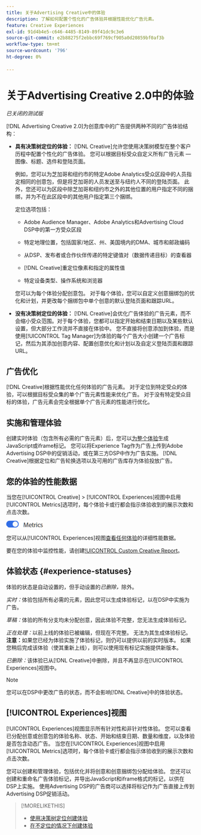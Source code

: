```yaml
---
title: 关于Advertising Creative中的体验
description: 了解如何配置个性化的广告体验并根据性能优化广告元素。
feature: Creative Experiences
exl-id: 91d4b4e5-c646-4485-8149-89f41dc9c3e6
source-git-commit: e2b88275f2ebbc69f769cf905a0d20859bf0af3b
workflow-type: tm+mt
source-wordcount: '796'
ht-degree: 0%

---
```


# 关于Advertising Creative 2.0中的体验

*已关闭的测试版*

<!-- Revisit Description metadata  -->

<!-- MORE -->

[!DNL Advertising Creative 2.0]为创意库<!-- can use a single library only -->中的广告提供两种不同的广告体验结构：

* **具有决策树定位的体验：** [!DNL Creative]允许您使用决策树模型在整个客户历程中配置个性化的广告体验。 您可以根据目标受众自定义所有广告元素 — 图像、标题、选件和登陆页面。

  例如，您可以为芝加哥和纽约市的特定Adobe Analytics受众区段中的人员指定相同的创意包，但是将芝加哥的人员发送至与纽约人不同的登陆页面。 此外，您还可以为区段中除芝加哥和纽约市之外的其他位置的用户指定不同的捆绑，并为不在此区段中的其他用户指定第三个捆绑。

  定位选项包括：

   * Adobe Audience Manager、Adobe Analytics和Advertising Cloud DSP中的第一方受众区段

   * 特定地理位置，包括国家/地区、州、美国境内的DMA、城市和邮政编码

   * 从DSP、发布者或合作伙伴传递的特定键值对（数据传递目标）的查看器

   * [!DNL Creative]重定位像素和指定的属性值

   * 特定设备类型、操作系统和浏览器

  您可以为每个体验分配创意包。 对于每个体验，您可以自定义创意捆绑包的优化和计划，并更改每个捆绑包中单个创意的默认登陆页面和跟踪URL<!-- and any flexible attributes -->。

* **没有决策树定位的体验：** [!DNL Creative]会优化广告体验的广告元素，而不会缩小受众范围。<!-- For first-party creatives, [!DNL Creative] serves the ads. -->对于每个体验，您都可以指定开始和结束日期以及某些默认设置，但大部分工作流并不直接在体验中。 您不直接将创意添加到体验，而是使用[!UICONTROL Tag Manager]为体验的每个广告大小创建一个广告标记，然后为其添加创意内容、配置创意优化和计划以及自定义登陆页面和跟踪URL。

## 广告优化

<!-- MORE -->
[!DNL Creative]根据性能优化任何体验的广告元素。 对于定位到特定受众的体验，可以根据目标受众集的单个广告元素性能来优化广告。 对于没有特定受众目标的体验，广告元素会完全根据单个广告元素的性能进行优化。

## 实施和管理体验

创建实时体验（包含所有必需的广告元素）后，您可以[为整个体验](experience-tag-export.md)生成JavaScript或iframe标记。 您可以将Experience Tag作为广告上传到Adobe Advertising DSP中的促销活动，或在第三方DSP中作为广告实施。 [!DNL Creative]根据定位和广告轮换选项以及可用的广告库存为体验投放广告。

## 您的体验的性能数据

当您在[!UICONTROL Creative] > [!UICONTROL Experiences]视图中启用[!UICONTROL Metrics]选项时，每个体验卡或行都会指示体验收到的展示次数和点击次数。

![量度选项](/help/creative/assets/metrics-option.png "量度选项")

<!-- insert screen shot of Metrics option?  If not, then add instructions elsewhere -->

<!-- I don't see this as of 1/9; why only in the table view?   You can also add conversion columns in the table view. -->

您可以从[!UICONTROL Experiences]视图[查看任何体验](experience-performance-details.md)的详细性能数据。

要在您的体验中监控性能，请创建[!UICONTROL Custom Creative Report](/help/creative/report-custom-creative.md)。

## 体验状态 {#experience-statuses}

<!-- verify that these are all still the same -->

体验的状态是自动设置的，但手动设置的&#x200B;*已删除，*&#x200B;除外。

*实时：*&#x200B;体验包括所有必需的元素，因此您可以生成体验标记，以在DSP中实施为广告。<!-- A live experience may be scheduled to start in the future -->

*草稿：*&#x200B;体验的所有分支均未分配创意，因此体验不完整，您无法生成体验标记。

*正在处理：*&#x200B;以前上线的体验已被编辑，但现在不完整。 无法为其生成体验标记。 **注意：**&#x200B;如果您已经为体验实施了体验标记，则仍可以提供以前的实时版本。 如果您稍后完成该体验（使其重新上线），则可以使用现有标记实施提供新版本。

*已删除：*&#x200B;该体验已从[!DNL Creative]中删除，并且不再显示在[!UICONTROL Experiences]视图中。

>[!NOTE]
>
>您可以在DSP中更改广告的状态，而不会影响[!DNL Creative]中的体验状态。

## [!UICONTROL Experiences]视图

[!UICONTROL Experiences]视图显示所有针对性和非针对性体验。 您可以查看已分配创意或创意包的体验名称、状态、开始和结束日期、数量和维度，以及体验是否包含动态广告。 当您在[!UICONTROL Experiences]视图中启用[!UICONTROL Metrics]选项时，每个体验卡或行都会指示体验收到的展示次数和点击次数。

您可以创建和管理体验，包括优化并将创意和创意捆绑包分配给体验。 您还可以创建和重命名广告体验标记，并导出JavaScript和iframe格式的标记，以供在DSP上实施。 使用Advertising DSP的广告商可以选择将标记作为广告直接上传到Advertising DSP促销活动。

<!--
### Available actions

* [Download data within the view](experience-download-view.md)

        + [Assign and unassign creative bundles to a final node](/help/creative/experiences/experience-assign-creative-bundles.md)
* Experiences with decision tree targeting: [Create](/help/creative/experiences/experience-create-targeting.md) and [edit](/help/creative/experiences/experience-edit-targeting.md) experiences, [assign and unassign creative bundles](/help/creative/experiences/experience-assign-creative-bundles.md), [customize creative optimization and scheduling](/help/creative/experiences/experience-optimization-scheduling-targeting.md), and [customize the tracking URLs for creatives](/help/creative/experiences/experience-tracking-urls-targeting.md)

* Experiences without decision tree targeting: [Create](experience-create-no-targeting.md) and [edit](/help/creative/experiences/experience-edit-no-targeting.md)

* [Clone](experience-clone.md) an experience

* [Preview](experience-preview.md) an experience

* [Share a demo URL](experience-share-demo-url.md) for an experience

* [Export ad tags for an experience](experience-tag-export.md)

* [Delete](experience-delete.md) an experience

-->

<!-- You can add or remove labels for your experiences.-->

<!-- Add links to workflows once they're done -->

>[!MORELIKETHIS]
>
>* [使用决策树定位创建体验](experience-create-targeting.md)
>* [在不定位的情况下创建体验](experience-create-no-targeting.md)
